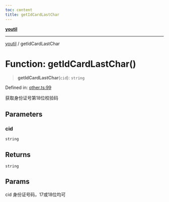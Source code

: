 ```yaml
---
toc: content
title: getIdCardLastChar
---
```

[**youtil**](../README.md)

***

[youtil](../globals.md) / getIdCardLastChar

# Function: getIdCardLastChar()

> **getIdCardLastChar**(`cid`): `string`

Defined in: [other.ts:99](https://github.com/sxei/youtil/blob/e9b34c64623618e698ab667bad1efa38ce987ab1/src/other.ts#L99)

获取身份证号第18位校验码

## Parameters

### cid

`string`

## Returns

`string`

## Params

cid 身份证号码，17或18位均可
